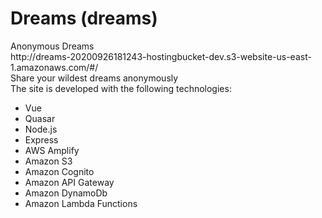 # Dreams (dreams)

<div>Anonymous Dreams</div>
http://dreams-20200926181243-hostingbucket-dev.s3-website-us-east-1.amazonaws.com/#/
<div>Share your wildest dreams anonymously</div>

<div>The site is developed with the following technologies:</div>
<ul>
    <li>Vue</li>
    <li>Quasar</li>
    <li>Node.js</li>
    <li>Express</li>
    <li>AWS Amplify</li>
    <li>Amazon S3</li>
    <li>Amazon Cognito</li>
    <li>Amazon API Gateway</li>
    <li>Amazon DynamoDb</li>
    <li>Amazon Lambda Functions</li>
</ul>


